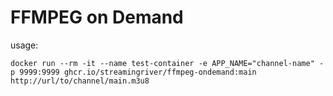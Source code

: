 # FFMPEG on Demand

usage: 
```
docker run --rm -it --name test-container -e APP_NAME="channel-name" -p 9999:9999 ghcr.io/streamingriver/ffmpeg-ondemand:main http://url/to/channel/main.m3u8
```